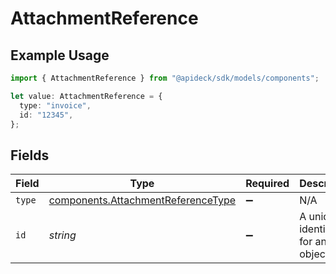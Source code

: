 # AttachmentReference

## Example Usage

```typescript
import { AttachmentReference } from "@apideck/sdk/models/components";

let value: AttachmentReference = {
  type: "invoice",
  id: "12345",
};
```

## Fields

| Field                                                                                    | Type                                                                                     | Required                                                                                 | Description                                                                              | Example                                                                                  |
| ---------------------------------------------------------------------------------------- | ---------------------------------------------------------------------------------------- | ---------------------------------------------------------------------------------------- | ---------------------------------------------------------------------------------------- | ---------------------------------------------------------------------------------------- |
| `type`                                                                                   | [components.AttachmentReferenceType](../../models/components/attachmentreferencetype.md) | :heavy_minus_sign:                                                                       | N/A                                                                                      | invoice                                                                                  |
| `id`                                                                                     | *string*                                                                                 | :heavy_minus_sign:                                                                       | A unique identifier for an object.                                                       | 12345                                                                                    |